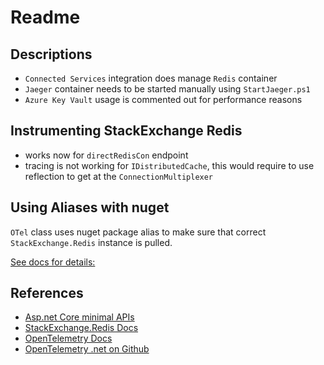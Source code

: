 ﻿# Readme

## Descriptions

* `Connected Services` integration does manage `Redis` container
* `Jaeger` container needs to be started manually using `StartJaeger.ps1`
* `Azure Key Vault` usage is commented out for performance reasons

## Instrumenting StackExchange Redis

* works now for `directRedisCon` endpoint
* tracing is not working for `IDistributedCache`, this would require to use reflection to get at the `ConnectionMultiplexer`

## Using Aliases with nuget

`OTel` class uses nuget package alias to make sure that correct `StackExchange.Redis` instance is pulled.

[See docs for details:](https://docs.microsoft.com/en-us/nuget/consume-packages/package-references-in-project-files#packagereference-aliases)

## References

* [Asp.net Core minimal APIs](https://docs.microsoft.com/en-us/aspnet/core/fundamentals/minimal-apis?view=aspnetcore-6.0)
* [StackExchange.Redis Docs](https://stackexchange.github.io/StackExchange.Redis/)
* [OpenTelemetry Docs](https://opentelemetry.io/docs/instrumentation/net/getting-started/)
* [OpenTelemetry .net on Github](https://github.com/open-telemetry/opentelemetry-dotnet)